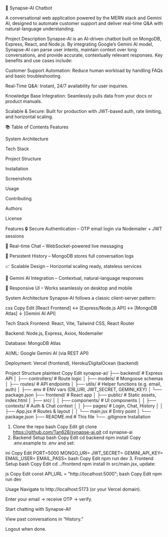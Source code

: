 🤖 Synapse-AI Chatbot

A conversational web application powered by the MERN stack and Gemini AI, designed to automate customer support and deliver real-time Q&A with natural-language understanding.

Project Description
Synapse-AI is an AI-driven chatbot built on MongoDB, Express, React, and Node.js. By integrating Google’s Gemini AI model, Synapse-AI can parse user intents, maintain context over long conversations, and provide accurate, contextually relevant responses.
Key benefits and use cases include:

Customer Support Automation: Reduce human workload by handling FAQs and basic troubleshooting.

Real-Time Q&A: Instant, 24/7 availability for user inquiries.

Knowledge Base Integration: Seamlessly pulls data from your docs or product manuals.

Scalable & Secure: Built for production with JWT-based auth, rate limiting, and horizontal scaling.

📚 Table of Contents
Features

System Architecture

Tech Stack

Project Structure

Installation

Screenshots

Usage

Contributing

Authors

License

Features
🔒 Secure Authentication – OTP email login via Nodemailer + JWT sessions

💬 Real-time Chat – WebSocket-powered live messaging

💾 Persistent History – MongoDB stores full conversation logs

📈 Scalable Design – Horizontal scaling ready, stateless services

🤖 Gemini AI Integration – Contextual, natural-language responses

📱 Responsive UI – Works seamlessly on desktop and mobile

System Architecture
Synapse-AI follows a classic client-server pattern:

css
Copy
Edit
[React Frontend]  ↔  [Express/Node.js API]  ↔  [MongoDB Atlas]
                             ↓
                       [Gemini AI API]

Tech Stack
Frontend: React, Vite, Tailwind CSS, React Router

Backend: Node.js, Express, Axios, Nodemailer

Database: MongoDB Atlas

AI/ML: Google Gemini AI (via REST API)

Deployment: Vercel (frontend), Heroku/DigitalOcean (backend)

Project Structure
plaintext
Copy
Edit
synapse-ai/
├── backend/                   # Express API
│   ├── controllers/           # Route logic
│   ├── models/                # Mongoose schemas
│   ├── routes/                # API endpoints
│   ├── utils/                 # Helper functions (e.g. email, auth)
│   ├── .env                   # ENV vars (DB_URI, JWT_SECRET, GEMINI_KEY)
│   └── package.json
├── frontend/                  # React app
│   ├── public/                # Static assets, index.html
│   ├── src/
│   │   ├── components/        # UI components
│   │   ├── contexts/          # Auth & Chat context
│   │   ├── pages/             # Login, Chat, History
│   │   ├── App.jsx            # Routes & layout
│   │   └── main.jsx           # Entry point
│   └── package.json
├── README.md                  # This file
└── .gitignore
Installation
1. Clone the repo
bash
Copy
Edit
git clone https://github.com/Tan628/synapse-ai.git
cd synapse-ai
2. Backend Setup
bash
Copy
Edit
cd backend
npm install
Copy .env.example to .env and set:

ini
Copy
Edit
PORT=5000
MONGO_URI=<your-mongodb-uri>
JWT_SECRET=<your-jwt-secret>
GEMINI_API_KEY=<your-gemini-key>
EMAIL_USER=<your-email-address>
EMAIL_PASS=<your-email-password>
bash
Copy
Edit
npm run dev
3. Frontend Setup
bash
Copy
Edit
cd ../frontend
npm install
In src/main.jsx, update:

js
Copy
Edit
const API_URL = "http://localhost:5000";
bash
Copy
Edit
npm run dev



Usage
Navigate to http://localhost:5173 (or your Vercel domain).

Enter your email → receive OTP → verify.

Start chatting with Synapse-AI!

View past conversations in “History.”

Logout when done.
